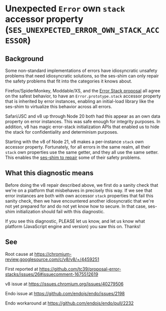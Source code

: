 # Unexpected `Error` own `stack` accessor property (`SES_UNEXPECTED_ERROR_OWN_STACK_ACCESSOR`)

## Background

Some non-standard implementations of errors have idiosyncratic unsafety problems that need idiosyncratic solutions, so the ses-shim can only repair the safety problems that fit into the categories it knows about.

Firefox/SpiderMonkey, Moddable/XS, and the [Error Stack proposal](https://github.com/tc39/proposal-error-stacks/issues/26) all agree on the safest behavior, to have an `Error.prototype.stack` accessor property that is inherited by error instances, enabling an initial-load library like the ses-shim to virtualize this behavior across all errors.

Safari/JSC and v8 up through Node 20 both had this appear as an own data property on error instances. This was safe enough for integrity purposes. In addition, v8 has magic error-stack initialization APIs that enabled us to hide the stack for confidentiality and determinism purposes.

Starting with the v8 of Node 21, v8 makes a per-instance `stack` own accessor property. Fortunately, for all errors in the same realm, all their `stack` own properties use the same getter, and they all use the same setter. This enables the [ses-shim to repair](https://github.com/endojs/endo/pull/2232) some of their safety problems.

## What this diagnostic means

Before doing the v8 repair described above, we first do a sanity check that we're on a platform that misbehaves in precisely this way. If we see that error instances are both with own accessor `stack` properties that fail this sanity check, then we have encountered another idiosyncratic that we're not yet prepared for and do not yet know how to secure. In that case, ses-shim initialization should fail with this diagnostic.

If you see this diagnostic, PLEASE let us know, and let us know what platform (JavaScript engine and version) you saw this on. Thanks!

## See

Root cause at https://chromium-review.googlesource.com/c/v8/v8/+/4459251

First reported at https://github.com/tc39/proposal-error-stacks/issues/26#issuecomment-1675512619

v8 issue at https://issues.chromium.org/issues/40279506

Endo issue at https://github.com/endojs/endo/issues/2198

Endo workaround at https://github.com/endojs/endo/pull/2232
